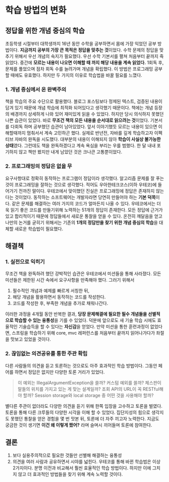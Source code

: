 # 학습 방법의 변화

## 정답을 위한 개념 중심의 학습

초등학생 시절부터 대학생까지 16년 동안 수학을 공부하면서 몸에 가장 익었던 공부 방법이다. **지금까지 공부의 가장 큰 목적은 정답을 맞추는 것**이었다. 수학 문제의 정답을 맞추기 위해서 우선 개념의 숙지가 필요했다. 우선 수학 기본서를 펼쳐 처음부터 끝까지 죽 읽었다. 중간에 **모르는 내용이 나오면 이해할 때 까지 해당 내용을 계속 읽었다.** 1회독 후, 문제를 풀었으며 점차 회독 수를 늘려가며 개념을 확립했다. 이 방법은 프로그래밍 공부할 때에도 유효했다. 하지만 두 가지의 이유로 학습법을 바꿀 필요를 느꼈다.

### 1. 개념 중심에서 온 완벽주의

책을 학습의 주요 수단으로 활용했다. 블로그 포스팅보다 정제된 텍스트, 검증된 내용이 담겨 있기 때문에 개념 학습에 최적화 되어있다고 생각했기 때문이다. 책에는 개념 등장의 배경까지 상세하게 나와 있어 재미있게 읽을 수 있었다. 하지만 당시 의식하지 못했던 나쁜 습관이 있었다. 바로 **무조건 책의 모든 내용을 순서대로 읽으려는 것**이었다. 기본서를 다회독 하며 공부했던 습관이 남아있었다. 앞서 이야기했듯 모르는 내용이 있으면 이해할때까지 멈춰서서 계속 고민하곤 했다. 실제로 반년전, 자바를 깊게 학습하고자 이펙티브 자바의 완독을 시도했다. 대부분의 내용이 이해되지 않아 **학습이 사실상 불가능한 상태**였다. 그런데도 책을 완독하겠다고 계속 욕심을 부리는 우를 범했다. 한 달 내내 포기하지 않고 책만 봤지만 내게 남았던 것은 크나큰 고통뿐이었다.

### 2. 프로그래밍의 정답은 없을 무

요구사항대로 정확히 동작하는 프로그램이 정답이라 생각했다. 알고리즘 문제를 잘 푸는 것이 프로그래밍을 잘하는 것으로 생각했다. 적어도 우아한테크코스(이하 우테코)에 들어가기 전까진 말이다. 우테코에서 맞이했던 진실은 프로그래밍에 정답은 존재하지 않는다는 것이었다. 동작하는 소프트웨어는 개발자라면 당연히 만들어야 하는 **기본 덕목**이다. 같은 문제를 해결하는 여러 가지의 코드가 얼마든지 나올 수 있다. 우테코에서는 더욱 읽기 좋은 코드를 만들기위해 노력하는 51개의 정답이 존재한다. 모든 정답에 근거가 있고 합리적이기 때문에 정답들에서 새로운 통찰을 얻을 수 있다. 온전히 깨달음을 얻고 나만의 논거를 굳히기 위해서는 기존의 **1개의 정답만을 찾기 위한 개념 중심의 학습**을 대체할 새로운 학습법이 필요했다.

## 해결책

### 1. 실전으로 익히기

무조건 책을 완독하려 했던 강박적인 습관은 우테코에서 미션들을 통해 사라졌다. 모든 미션들은 제한된 시간 속에서 요구사항을 만족해야 했다. 그러기 위해서

1. 필수적인 개념과 예제를 빠르게 서칭한 뒤,
2. 해당 개념을 활용하면서 동작하는 코드를 작성한다.
3. 코드를 작성한 후, 부족한 개념을 추가로 채워나간다.

이러한 과정을 4개월 동안 반복한 결과,  **당장 문제해결에 필요한 필수 개념들을 선별적으로 학습할 수 있는 융통성**을 기를 수 있었다. 덕분에 앞으로도 새 기술 학습 시에도 효율적인 기술습득을 할 수 있다는 **자신감**을 얻었다. 만약 미션을 통한 훈련과정이 없었다면, 스프링을 학습하기 위해 core, mvc 레퍼런스를 처음부터 끝까지 읽어나가다가 좌절을 맛보고 있었을 것이다.

### 2. 끊임없는 의견공유를 통한 주관 확립

다른 사람들의 의견을 듣고 토론하는 것으로도 아주 효과적인 학습 방법이다. 그동안 페어를 하면서 정답은 없지만 다양한 토론 거리가 있었다.

> 이 예외는 IllegalArgumentException을 쓸까? 커스텀 예외를 쓸까?
> 체스판이 말들의 위치를 가지고 있는 게 맞는 설계일까?
> 조회 API의 URL이 꼭 RESTful해야 할까?
> Session storage와 local storage 중 어떤 것을 사용해야 할까?

별다른 주관이 없더라도 다양한 의견을 듣기 위해 한쪽 입장을 고수하고 토론을 벌였다. 토론을 통해 다른 크루들의 다양한 시각을 이해 할 수 있었다. 집단지성의 힘으로 생각지도 못했던 통찰을 얻은 경험을 몇 번 맛본 뒤, 토론에 더 자주 끼고자 노력한다. 지금도 궁금한 것이 생기면 **이건 왜 이렇게 짰어?** 라며 슬며시 끼어들며 토론에 참여한다.
## 결론
1. 보다 실용주의적으로 필요한 것들만 선별해 해결하는 융통성
2. 의견을 여러 사람과 공유하면서 시야를 넓힌다.
우테코를 통해 바뀐 학습법은 이상 2가지이다. 분명 이전과 비교해서 훨씬 효율적인 학습 방법이다. 하지만 이에 그치지 않고 더 효과적인 방법들을 찾기 위해 계속 노력할 것이다.
